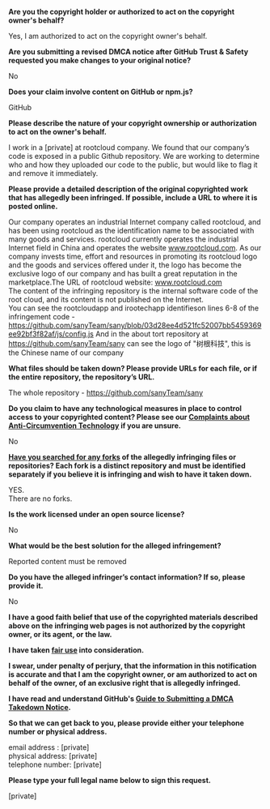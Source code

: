 **Are you the copyright holder or authorized to act on the copyright owner's behalf?**

Yes, I am authorized to act on the copyright owner's behalf.

**Are you submitting a revised DMCA notice after GitHub Trust & Safety requested you make changes to your original notice?**

No

**Does your claim involve content on GitHub or npm.js?**

GitHub

**Please describe the nature of your copyright ownership or authorization to act on the owner's behalf.**

I work in a [private] at rootcloud company. We found that our company’s code is exposed in a public Github repository. We are working to determine who and how they uploaded our code to the public, but would like to flag it and remove it immediately.

**Please provide a detailed description of the original copyrighted work that has allegedly been infringed. If possible, include a URL to where it is posted online.**

Our company operates an industrial Internet company called rootcloud, and has been using rootcloud as the identification name to be associated with many goods and services. rootcloud currently operates the industrial Internet field in China and operates the website www.rootcloud.com. As our company invests time, effort and resources in promoting its rootcloud logo and the goods and services offered under it, the logo has become the exclusive logo of our company and has built a great reputation in the marketplace.The URL of rootcloud website: www.rootcloud.com  
The content of the infringing repository is the internal software code of the root cloud, and its content is not published on the Internet.  
You can see the rootcloudapp and irootechapp identifieson lines 6-8 of the infringement code - https://github.com/sanyTeam/sany/blob/03d28ee4d521fc52007bb5459369ee92bf3f82af/js/config.js
And in the about tort repository at https://github.com/sanyTeam/sany can see the logo of "树根科技", this is the Chinese name of our company

**What files should be taken down? Please provide URLs for each file, or if the entire repository, the repository’s URL.**

The whole repository - https://github.com/sanyTeam/sany

**Do you claim to have any technological measures in place to control access to your copyrighted content? Please see our <a href="https://docs.github.com/articles/guide-to-submitting-a-dmca-takedown-notice#complaints-about-anti-circumvention-technology">Complaints about Anti-Circumvention Technology</a> if you are unsure.**

No

**<a href="https://docs.github.com/articles/dmca-takedown-policy#b-what-about-forks-or-whats-a-fork">Have you searched for any forks</a> of the allegedly infringing files or repositories? Each fork is a distinct repository and must be identified separately if you believe it is infringing and wish to have it taken down.**

YES.  
There are no forks.

**Is the work licensed under an open source license?**

No

**What would be the best solution for the alleged infringement?**

Reported content must be removed

**Do you have the alleged infringer’s contact information? If so, please provide it.**

No

**I have a good faith belief that use of the copyrighted materials described above on the infringing web pages is not authorized by the copyright owner, or its agent, or the law.**

**I have taken <a href="https://www.lumendatabase.org/topics/22">fair use</a> into consideration.**

**I swear, under penalty of perjury, that the information in this notification is accurate and that I am the copyright owner, or am authorized to act on behalf of the owner, of an exclusive right that is allegedly infringed.**

**I have read and understand GitHub's <a href="https://docs.github.com/articles/guide-to-submitting-a-dmca-takedown-notice/">Guide to Submitting a DMCA Takedown Notice</a>.**

**So that we can get back to you, please provide either your telephone number or physical address.**

email address : [private]  
physical address: [private]  
telephone number: [private]  

**Please type your full legal name below to sign this request.**

[private]  
